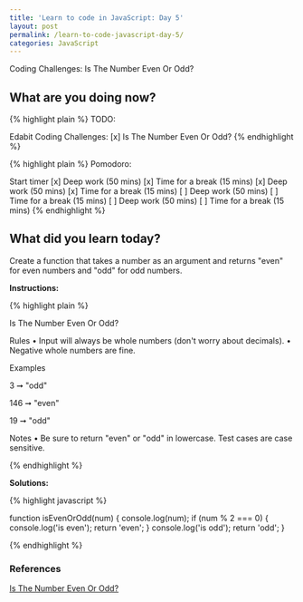 ```yaml
---
title: 'Learn to code in JavaScript: Day 5'
layout: post
permalink: /learn-to-code-javascript-day-5/
categories: JavaScript
---
```


Coding Challenges: Is The Number Even Or Odd?

<!-- more -->

## What are you doing now?

{% highlight plain %}
TODO:

Edabit Coding Challenges:
[x] Is The Number Even Or Odd?
{% endhighlight %}

{% highlight plain %}
Pomodoro:

Start timer
[x] Deep work (50 mins)
[x] Time for a break (15 mins)
[x] Deep work (50 mins)
[x] Time for a break (15 mins)
[ ] Deep work (50 mins)
[ ] Time for a break (15 mins)
[ ] Deep work (50 mins)
[ ] Time for a break (15 mins)
{% endhighlight %}

## What did you learn today?

Create a function that takes a number as an argument and returns "even" for even numbers and "odd" for odd numbers.

**Instructions:**

{% highlight plain %}

Is The Number Even Or Odd?

Rules
• Input will always be whole numbers (don't worry about decimals).
• Negative whole numbers are fine.

Examples

3 ➞ "odd"

146 ➞ "even"

19 ➞ "odd"

Notes
• Be sure to return "even" or "odd" in lowercase. Test cases are case sensitive.

{% endhighlight %}

**Solutions:**

{% highlight javascript %}

function isEvenOrOdd(num) {
  console.log(num);
  if (num % 2 === 0) {
    console.log('is even');
    return 'even';
  }
  console.log('is odd');
  return 'odd';
}

{% endhighlight %}

### References

[Is The Number Even Or Odd?](https://edabit.com/challenge/kuzB5CMXiKDEYKXAP)